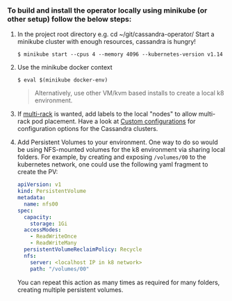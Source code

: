 ### To build and install the operator locally using minikube (or other setup) follow the below steps:

 1) In the project root directory e.g. cd ~/git/cassandra-operator/
    Start a minikube cluster with enough resources, cassandra is hungry!
    ```
    $ minikube start --cpus 4 --memory 4096 --kubernetes-version v1.14
    ```

 1) Use the minikube docker context 
    ```
    $ eval $(minikube docker-env)
    ```
    
    > Alternatively, use other VM/kvm based installs to create a local k8 environment.
    
 1) If [multi-rack](../custom-configuration.md) is wanted, add labels to the local "nodes" to allow multi-rack pod placement. Have a look at [Custom configurations](../custom-configuration.md) for configuration options for the Cassandra clusters.
 
 1) Add Persistent Volumes to your environment. One way to do so would be using NFS-mounted volumes for the k8 environment via sharing local folders. For example, by creating and exposing `/volumes/00` to the kubernetes network, one could use the following yaml fragment to create the PV:
    ```yaml
    apiVersion: v1
    kind: PersistentVolume
    metadata:
      name: nfs00
    spec:
      capacity:
        storage: 1Gi
      accessModes:
        - ReadWriteOnce
        - ReadWriteMany
      persistentVolumeReclaimPolicy: Recycle
      nfs:
        server: <localhost IP in k8 network>
        path: "/volumes/00"
    ```
    You can repeat this action as many times as required for many folders, creating multiple persistent volumes.